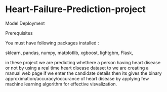 # Heart-Failure-Prediction-project


Model Deployment



Prerequisites






You must have following packages installed :



sklearn, 
pandas, 
numpy, 
matplotlib, 
xgboost, 
lightgbm, 
Flask,                                                                                                                                                                 




in these project we are predicting  whethere a person having heart disease or not by using a real time heart disease dataset to 
 we are creating a manual web page if we enter the candidate details then its gives the binary approximation/accuracy/occurance of heart disease
 by applying few machine learning algorithm for effective visvalization. 
